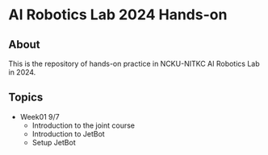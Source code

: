 # AI Robotics Lab 2024 Hands-on

## About
This is the repository of hands-on practice in NCKU-NITKC AI Robotics Lab in 2024.

## Topics
- Week01 9/7
  - Introduction to the joint course
  - Introduction to JetBot
  - Setup JetBot
